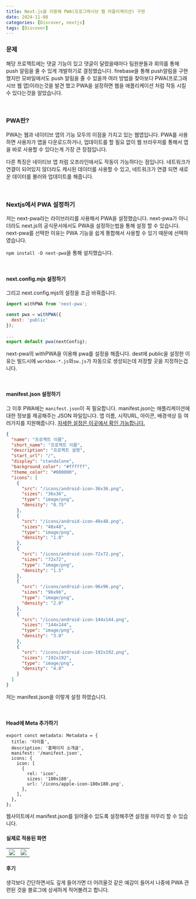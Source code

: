 ```yaml
---
title: Next.js을 이용해 PWA(프로그래시브 웹 어플리케이션) 구현
date: 2024-11-08
categories: [Discover, nextjs]
tags: [Discover]
---
```


### 문제
해당 프로젝트에는 댓글 기능이 있고 댓글이 달렸을때마다 팀원분들과 회의를 통해 push 알림을 줄 수 있게 개발하기로 결정했습니다.
firebase을 통해 push알림을 구현했지만 모바일에서도 push 알림을 줄 수 있을까 여러 방법을 찾아보다 PWA(프로그래시브 웹 앱)이라는것을 발견 했고 PWA을 설정하면 웹을 애플리케이션 처럼 작동 시킬 수 있다는것을 알았습니다.

<br/>

### PWA란?
PWA는 웹과 네이티브 앱의 기능 모두의 이점을 가지고 있는 웹앱입니다. PWA를 사용하면 사용자가 앱을 다운로드하거나, 업데이트를 할 필요 없이 웹 브라우저를 통해서 앱을 바로 사용할 수 있다는게 가장 큰 장점입니다.

다른 특징은 네이티브 앱 처럼 오프라인에서도 작동이 가능하다는 점입니다. 네트워크가 연결이 되어있지 않더라도 캐시된 데이터를 사용할 수 있고, 네트워크가 연결 되면 새로운 데이터를 불러와 업데이트를 해줍니다.

<br/>

### Nextjs에서 PWA 설정하기
저는 next-pwa라는 라이브러리를 사용해서 PWA을 설정했습니다. next-pwa가 아니더라도 next.js의 공식문서에서도 PWA을 설정하는법을 통해 설정 할 수 있습니다.
next-pwa를 선택한 이유는 PWA 기능을 쉽게 통합해서 사용할 수 있기 때문에 선택하였습니다.

`npm install -D next-pwa`을 통해 설치했습니다.

<br/>

#### next.config.mjs 설정하기

그리고 next.config.mjs의 설정을 조금 바꿔줍니다.
```js
import withPWA from 'next-pwa';

const pwa = withPWA({
  dest: 'public'
});

...
export default pwa(nextConfig);
```

next-pwa의 withPWA을 이용해 pwa를 설정을 해줍니다.
dest에 public을 설정한 이유는 빌드시에 `workbox-*.js`와`sw.js`가 자동으로 생성되는데 저장할 곳을 지정하는겁니다.

<br/>

#### manifest.json 설정하기

그 이후 PWA에는 `manifest.json`이 꼭 필요합니다.
manifest.json는 애플리케이션에 대한 정보를 제공해주는 JSON 파일입니다. 앱 이름, 시작URL, 아이콘, 배경색상 등 여러가지를 지원해줍니다.
[자세한 설정은 이곳에서 확인 가능합니다.](https://web.dev/learn/pwa/web-app-manifest?hl=ko)
```json
{
  "name": "프로젝트 이름",
  "short_name": "프로젝트 이름",
  "description": "프로젝트 설명",
  "start_url": "/",
  "display": "standalone",
  "background_color": "#ffffff",
  "theme_color": "#000000",
  "icons": [
    {
      "src": "/icons/android-icon-36x36.png",
      "sizes": "36x36",
      "type": "image/png",
      "density": "0.75"
    },
    {
      "src": "/icons/android-icon-48x48.png",
      "sizes": "48x48",
      "type": "image/png",
      "density": "1.0"
    },
    {
      "src": "/icons/android-icon-72x72.png",
      "sizes": "72x72",
      "type": "image/png",
      "density": "1.5"
    },
    {
      "src": "/icons/android-icon-96x96.png",
      "sizes": "96x96",
      "type": "image/png",
      "density": "2.0"
    },
    {
      "src": "/icons/android-icon-144x144.png",
      "sizes": "144x144",
      "type": "image/png",
      "density": "3.0"
    },
    {
      "src": "/icons/android-icon-192x192.png",
      "sizes": "192x192",
      "type": "image/png",
      "density": "4.0"
    }
  ]
}
```
저는 manifest.json을 이렇게 설정 하였습니다.

<br/>

#### Head에 Meta 추가하기
```tsx
export const metadata: Metadata = {
  title: '타이틀',
  description: '홈페이지 소개글',
  manifest: '/manifest.json',
  icons: {
    icon: [
      {
        rel: 'icon',
        sizes: '180x180',
        url: '/icons/apple-icon-180x180.png',
      },
    ],
  },
};
```
웹사이트에서 manifest.json를 읽어올수 있도록 설정해주면 설정을 마무리 할 수 있습니다.


#### 실제로 적용된 화면
<table>
<tbody>
<tr>
<td><img src="/posts/next-pwa/241109-035909.png"/></td>
<td><img src="/posts/next-pwa/241109-034847.png"/></td>
</tr>
</tbody>
</table>



#### 후기
생각보다 간단하면서도 깊게 들어가면 더 어려울것 같은 예감이 들어서 나중에 PWA 관련된 것을 블로그에 상세하게 적어볼려고 합니다.